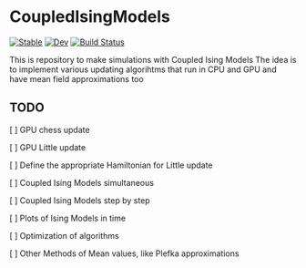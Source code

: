 # CoupledIsingModels

[![Stable](https://img.shields.io/badge/docs-stable-blue.svg)](https://gabo-di.github.io/CoupledIsingModels.jl/stable/)
[![Dev](https://img.shields.io/badge/docs-dev-blue.svg)](https://gabo-di.github.io/CoupledIsingModels.jl/dev/)
[![Build Status](https://github.com/gabo-di/CoupledIsingModels.jl/actions/workflows/CI.yml/badge.svg?branch=main)](https://github.com/gabo-di/CoupledIsingModels.jl/actions/workflows/CI.yml?query=branch%3Amain)


This is repository to make simulations with Coupled Ising Models
The idea is to implement various updating algorihtms that run in CPU and GPU
and have mean field approximations too


## TODO

[ ] GPU chess update

[ ] GPU Little update

[ ] Define the appropriate Hamiltonian for Little update

[ ] Coupled Ising Models simultaneous

[ ] Coupled Ising Models step by step

[ ] Plots of Ising Models in time

[ ] Optimization of algorithms 

[ ] Other Methods of Mean values, like Plefka approximations
